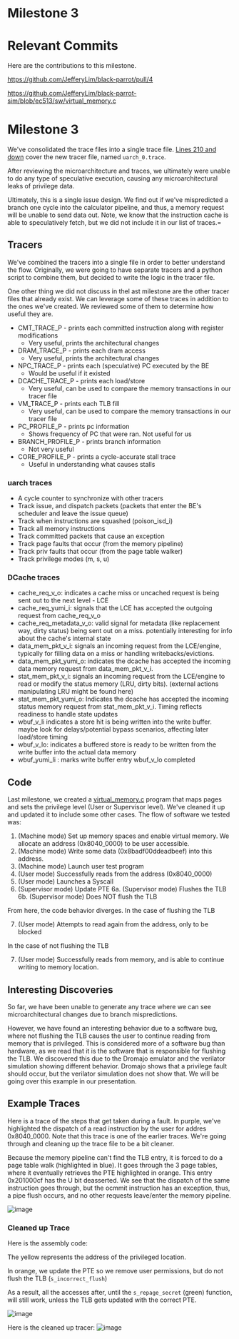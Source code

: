 # Milestone 3

# Relevant Commits

Here are the contributions to this milestone.

https://github.com/JefferyLim/black-parrot/pull/4

https://github.com/JefferyLim/black-parrot-sim/blob/ec513/sw/virtual_memory.c


# Milestone 3

We've consolidated the trace files into a single trace file. [Lines 210 and down](https://github.com/JefferyLim/black-parrot/blob/8892cf1caa29051b54ed5e7c003a3cc70753d144/bp_top/test/common/bp_nonsynth_uarch_tracer.sv#L210) cover the new tracer file, named `uarch_0.trace`. 

After reviewing the microarchitecture and traces, we ultimately were unable to do any type of speculative execution, causing any microarchitectural leaks of privilege data. 

Ultimately, this is a single issue design. We find out if we've mispredicted a branch one cycle into the calculator pipeline, and thus, a memory request will be unable to send data out. Note, we know that the instruction cache is able to speculatively fetch, but we did not include it in our list of traces.=

## Tracers

We've combined the tracers into a single file in order to better understand the flow. Originally, we were going to have separate tracers and a python script to combine them, but decided to write the logic in the tracer file.

One other thing we did not discuss in thel ast milestone are the other tracer files that already exist. We can leverage some of these traces in addition to the ones we've created. We reviewed some of them to determine how useful they are.

* CMT_TRACE_P - prints each committed instruction along with register modifications
  * Very useful, prints the architectural changes
* DRAM_TRACE_P - prints each dram access
  * Very useful, prints the architectural changes
* NPC_TRACE_P - prints each (speculative) PC executed by the BE
  * Would be useful if it existed
* DCACHE_TRACE_P - prints each load/store
  * Very useful, can be used to compare the memory transactions in our tracer file
* VM_TRACE_P - prints each TLB fill
  * Very useful, can be used to compare the memory transactions in our tracer file
* PC_PROFILE_P - prints pc information
  * Shows frequency of PC that were ran. Not useful for us
* BRANCH_PROFILE_P - prints branch information
  * Not very useful
* CORE_PROFILE_P - prints a cycle-accurate stall trace
  * Useful in understanding what causes stalls 

### uarch traces
- A cycle counter to synchronize with other tracers
- Track issue, and dispatch packets (packets that enter the BE's scheduler and leave the issue queue)
- Track when instructions are squashed (poison_isd_i)
- Track all memory instructions
- Track committed packets that cause an exception 
- Track page faults that occur (from the memory pipeline)
- Track priv faults that occur (from the page table walker)
- Track privilege modes (m, s, u)

### DCache traces
- cache_req_v_o: indicates a cache miss or uncached request is being sent out to the next level - LCE
- cache_req_yumi_i: signals that the LCE has accepted the outgoing request from cache_req_v_o
- cache_req_metadata_v_o: valid signal for metadata (like replacement way, dirty status) being sent out on a miss.  potentially interesting for info about the cache's internal state 
- data_mem_pkt_v_i: signals an incoming request from the LCE/engine, typically for filling data on a miss or handling writebacks/evictions.
- data_mem_pkt_yumi_o: indicates the dcache has accepted the incoming data memory request from data_mem_pkt_v_i.
- stat_mem_pkt_v_i: signals an incoming request from the LCE/engine to read or modify the status memory (LRU, dirty bits). (external actions manipulating LRU might be found here)
- stat_mem_pkt_yumi_o: Indicates the dcache has accepted the incoming status memory request from stat_mem_pkt_v_i. Timing reflects readiness to handle state updates
- wbuf_v_li indicates a store hit is being written into the write buffer. maybe look for delays/potential bypass scenarios, affecting later load/store timing
- wbuf_v_lo: indicates a buffered store is ready to be written from the write buffer into the actual data memory
- wbuf_yumi_li : marks write buffer entry wbuf_v_lo completed



## Code

Last milestone, we created a [virtual_memory.c](https://github.com/JefferyLim/black-parrot-sim/blob/ec513/sw/virtual_memory.c) program that maps pages and sets the privilege level (User or Supervisor level). We've cleaned it up and updated it to include some other cases. The flow of software we tested was:

1. (Machine mode) Set up memory spaces and enable virtual memory. We allocate an address (0x8040_0000) to be user accessible.
2. (Machine mode) Write some data (0x8badf00ddeadbeef) into this address.
3. (Machine mode) Launch user test program
4. (User mode) Successfully reads from the address (0x8040_0000)
5. (User mode) Launches a Syscall
6. (Supervisor mode) Update PTE
6a. (Supervisor mode) Flushes the TLB
6b. (Supervisor mode) Does NOT flush the TLB

From here, the code behavior diverges. In the case of flushing the TLB

7. (User mode) Attempts to read again from the address, only to be blocked

In the case of not flushing the TLB

7. (User mode) Successfully reads from memory, and is able to continue writing to memory location.

## Interesting Discoveries

So far, we have been unable to generate any trace where we can see microarchitectural changes due to branch mispredictions. 

However, we have found an interesting behavior due to a software bug, where not flushing the TLB causes the user to continue reading from memory that is privileged. This is considered more of a software bug than hardware, as we read that it is the software that is responsible for flushing the TLB. We discovered this due to the Dromajo emulator and the verilator simulation showing different behavior. Dromajo shows that a privilege fault should occur, but the verilator simulation does not show that. We will be going over this example in our presentation.  

## Example Traces

Here is a trace of the steps that get taken during a fault. In purple, we've highlighted the dispatch of a read instruction by the user for addres 0x8040_0000. Note that this trace is one of the earlier traces. We're going through and cleaning up the trace file to be a bit cleaner.

Because the memory pipeline can't find the TLB entry, it is forced to do a page table walk (highlighted in blue). It goes through the 3 page tables, where it eventually retrieves the PTE highlighted in orange. This entry 0x201000cf has the U bit deasserted. We see that the dispatch of the same instruction goes through, but the ocmmit instruction has an exception, thus, a pipe flush occurs, and no other requests leave/enter the memory pipeline.

![image](https://github.com/user-attachments/assets/7c8d79cc-f7fc-4021-9c89-5336ba3bfbc9)


### Cleaned up Trace
Here is the assembly code:

The yellow represents the address of the privileged location. 

In orange, we update the PTE so we remove user permissions, but do not flush the TLB (`s_incorrect_flush`)

As a result, all the accesses after, until the `s_repage_secret` (green) function, will still work, unless the TLB gets updated with the correct PTE.

![image](https://github.com/user-attachments/assets/3eeba606-f5a3-41b5-a317-4fa12bbdc867)

Here is the cleaned up tracer:
![image](https://github.com/user-attachments/assets/7576b9b3-a1af-4d50-907b-61556112e398)
